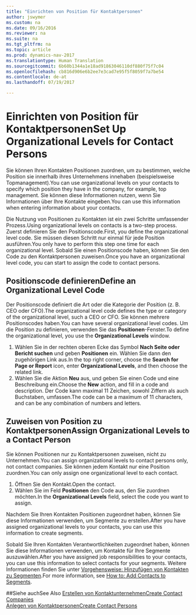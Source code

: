 ```yaml
---
title: "Einrichten von Position für Kontaktpersonen"
author: jswymer
ms.custom: na
ms.date: 09/16/2016
ms.reviewer: na
ms.suite: na
ms.tgt_pltfrm: na
ms.topic: article
ms.prod: dynamics-nav-2017
ms.translationtype: Human Translation
ms.sourcegitcommit: 6b60b1344a1e18ad91863046110df880f75f7c04
ms.openlocfilehash: cb816d906e6b2ee7e3cad7e95f5f8059f7a7be54
ms.contentlocale: de-at
ms.lasthandoff: 07/19/2017

---
```

# <a name="set-up-organizational-levels-for-contact-persons"></a><span data-ttu-id="736f0-102">Einrichten von Position für Kontaktpersonen</span><span class="sxs-lookup"><span data-stu-id="736f0-102">Set Up Organizational Levels for Contact Persons</span></span>
<span data-ttu-id="736f0-103">Sie können Ihren Kontakten Positionen zuordnen, um zu bestimmen, welche Position sie innerhalb ihres Unternehmens innehaben (beispielsweise Topmanagement).</span><span class="sxs-lookup"><span data-stu-id="736f0-103">You can use organizational levels on your contacts to specify which position they have in the company, for example, top management.</span></span> <span data-ttu-id="736f0-104">Sie können diese Informationen nutzen, wenn Sie Informationen über Ihre Kontakte eingeben.</span><span class="sxs-lookup"><span data-stu-id="736f0-104">You can use this information when entering information about your contacts.</span></span>

<span data-ttu-id="736f0-105">Die Nutzung von Positionen zu Kontakten ist ein zwei Schritte umfassender Prozess.</span><span class="sxs-lookup"><span data-stu-id="736f0-105">Using organizational levels on contacts is a two-step process.</span></span> <span data-ttu-id="736f0-106">Zuerst definieren Sie den Positionscode.</span><span class="sxs-lookup"><span data-stu-id="736f0-106">First, you define the organizational level code.</span></span> <span data-ttu-id="736f0-107">Sie müssen diesen Schritt nur einmal für jede Position ausführen.</span><span class="sxs-lookup"><span data-stu-id="736f0-107">You only have to perform this step one time for each organizational level.</span></span> <span data-ttu-id="736f0-108">Sobald Sie einen Positionscode haben, können Sie den Code zu den Kontaktpersonen zuweisen.</span><span class="sxs-lookup"><span data-stu-id="736f0-108">Once you have an organizational level code, you can start to assign the code to contact persons.</span></span>

## <a name="define-an-organizational-level-code"></a><span data-ttu-id="736f0-109">Positionscode definieren</span><span class="sxs-lookup"><span data-stu-id="736f0-109">Define an Organizational Level Code</span></span>
<span data-ttu-id="736f0-110">Der Positionscode definiert die Art oder die Kategorie der Position (z. B. CEO oder CFO).</span><span class="sxs-lookup"><span data-stu-id="736f0-110">The organizational level code defines the type or category of the organizational level, such a CEO  or CFO.</span></span> <span data-ttu-id="736f0-111">Sie können mehrere Positionscodes haben.</span><span class="sxs-lookup"><span data-stu-id="736f0-111">You can have several organizational level codes.</span></span> <span data-ttu-id="736f0-112">Um die Position zu definieren, verwenden Sie das **Positionen**-Fenster.</span><span class="sxs-lookup"><span data-stu-id="736f0-112">To define the organizational level, you use the **Organizational Levels** window.</span></span>

1. <span data-ttu-id="736f0-113">Wählen Sie in der rechten oberen Ecke das Symbol **Nach Seite oder Bericht suchen** und geben **Positionen** ein. Wählen Sie dann den zugehörigen Link aus.</span><span class="sxs-lookup"><span data-stu-id="736f0-113">In the top right corner, choose the **Search for Page or Report** icon, enter **Organizational Levels**, and then choose the related link.</span></span>
2. <span data-ttu-id="736f0-114">Wählen Sie die Aktion **Neu** aus, und geben Sie einen Code und eine Beschreibung ein.</span><span class="sxs-lookup"><span data-stu-id="736f0-114">Choose the **New** action, and fill in a code and description.</span></span> <span data-ttu-id="736f0-115">Der Code kann maximal 11 Zeichen, sowohl Ziffern als auch Buchstaben, umfassen.</span><span class="sxs-lookup"><span data-stu-id="736f0-115">The code can be a maximum of 11 characters, and can be any combination of numbers and letters.</span></span>

## <a name="assign-organizational-levels-to-a-contact-person"></a><span data-ttu-id="736f0-116">Zuweisen von Position zu Kontaktpersonen</span><span class="sxs-lookup"><span data-stu-id="736f0-116">Assign Organizational Levels to a Contact Person</span></span>
<span data-ttu-id="736f0-117">Sie können Positionen nur zu Kontaktpersonen zuweisen, nicht zu Unternehmen.</span><span class="sxs-lookup"><span data-stu-id="736f0-117">You can assign organizational levels to contact persons only, not contact companies.</span></span> <span data-ttu-id="736f0-118">Sie können jedem Kontakt nur eine Position zuordnen.</span><span class="sxs-lookup"><span data-stu-id="736f0-118">You can only assign one organizational level to each contact.</span></span>

1. <span data-ttu-id="736f0-119">Öffnen Sie den Kontakt.</span><span class="sxs-lookup"><span data-stu-id="736f0-119">Open the contact.</span></span>
2. <span data-ttu-id="736f0-120">Wählen Sie im Feld **Positionen** den Code aus, den Sie zuordnen möchten.</span><span class="sxs-lookup"><span data-stu-id="736f0-120">In the **Organizational Levels** field, select the code you want to assign.</span></span>

<span data-ttu-id="736f0-121">Nachdem Sie Ihren Kontakten Positionen zugeordnet haben, können Sie diese Informationen verwenden, um Segmente zu erstellen.</span><span class="sxs-lookup"><span data-stu-id="736f0-121">After you have assigned organizational levels to your contacts, you can use this information to create segments.</span></span>

<span data-ttu-id="736f0-122">Sobald Sie Ihren Kontakten Verantwortlichkeiten zugeordnet haben, können Sie diese Informationen verwenden, um Kontakte für Ihre Segmente auszuwählen.</span><span class="sxs-lookup"><span data-stu-id="736f0-122">After you have assigned job responsibilities to your contacts, you can use this information to select contacts for your segments.</span></span> <span data-ttu-id="736f0-123">Weitere Informationen finden Sie unter [Vorgehensweise: Hinzufügen von Kontakten zu Segmenten](marketing-add-contact-segment.md).</span><span class="sxs-lookup"><span data-stu-id="736f0-123">For more information, see [How to: Add Contacts to Segments](marketing-add-contact-segment.md).</span></span>

##<a name="see-also"></a><span data-ttu-id="736f0-124">Siehe auch</span><span class="sxs-lookup"><span data-stu-id="736f0-124">See Also</span></span>
[<span data-ttu-id="736f0-125">Erstellen von Kontaktunternehmen</span><span class="sxs-lookup"><span data-stu-id="736f0-125">Create Contact Companies</span></span>](marketing-create-contact-companies.md)  
[<span data-ttu-id="736f0-126">Anlegen von Kontaktpersonen</span><span class="sxs-lookup"><span data-stu-id="736f0-126">Create Contact Persons</span></span>](marketing-create-contact-persons.md)  

